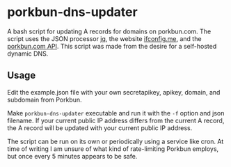 # porkbun-dns-updater
A bash script for updating A records for domains on porkbun.com. The script uses the JSON processor [jq](https://jqlang.github.io/jq/), the website [ifconfig.me](http://ifconfig.me/), and the [porkbun.com API](https://porkbun.com/api/json/v3/documentation). This script was made from the desire for a self-hosted dynamic DNS.

## Usage

Edit the example.json file with your own secretapikey, apikey, domain, and subdomain from Porkbun.

Make `porkbun-dns-updater` executable and run it with the `-f` option and json filename. If your current public IP address differs from the current A record, the A record will be updated with your current public IP address.

The script can be run on its own or periodically using a service like cron. At time of writing I am unsure of what kind of rate-limiting Porkbun employs, but once every 5 minutes appears to be safe.